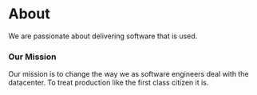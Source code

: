 # About

We are passionate about delivering software that is used.

### Our Mission

Our mission is to change the way we as software engineers deal with the datacenter.  To treat production like the first class citizen it is.
